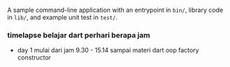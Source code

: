 A sample command-line application with an entrypoint in `bin/`, library code
in `lib/`, and example unit test in `test/`.


### timelapse belajar dart perhari berapa jam
 - day 1 mulai dari jam 9.30 - 15.14 sampai materi dart oop factory constructor